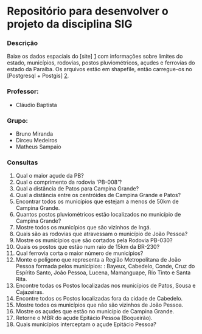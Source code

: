 # Repositório para desenvolver o projeto da disciplina SIG #

### Descrição ###

Baixe os dados espaciais do [site] [1] com informações sobre limites do estado, municípios, rodovias, postos pluviométricos, açudes e ferrovias do estado da Paraíba. Os arquivos estão em shapefile, então carregue-os no [Postgresql + Postgis] [2].


### Professor: ###
- Cláudio Baptista

### Grupo: ###

- Bruno Miranda
- Dirceu Medeiros
- Matheus Sampaio


### Consultas ###

1. Qual o maior açude da PB?
2. Qual o comprimento da rodovia 'PB-008'?
3. Qual a distância de Patos para Campina Grande?
4. Qual a distância entre os centróides de Campina Grande  e Patos?
5. Encontrar todos os municípios que estejam a menos de 50km de Campina Grande.
6. Quantos postos pluviométricos estão localizados no município de Campina Grande?
7. Mostre todos os municípios que são vizinhos de Ingá.
8. Quais são as rodovias que atravessam o município de João Pessoa?
9. Mostre os municípios que são cortados pela Rodovia PB-030?
10. Quais os postos que estão num raio de 15km da BR-230?
11. Qual ferrovia corta o maior número de municípios?
12. Monte o polígono que representa a Região Metropolitana de João Pessoa formada pelos municípios: : Bayeux, Cabedelo, Conde, Cruz do Espírito Santo, João Pessoa, Lucena, Mamanguape, Rio Tinto e Santa Rita.
13. Encontre todas os Postos localizadas nos municípios de Patos, Sousa e Cajazeiras.
14. Encontre todos os Postos localizadas fora da cidade de Cabedelo.
15. Mostre todos os municípios que não são vizinhos de João Pessoa.
16. Mostre os açudes que estão no município de Campina Grande.
17. Retorne o MBR do açude Epitácio Pessoa (Boqueirão).
18. Quais municípios interceptam o açude Epitácio Pessoa?

[1]: http://www.aesa.pb.gov.br/geoprocessamento/geoportal/shapes.html
[2]: http://www.postgresql.org.br/
